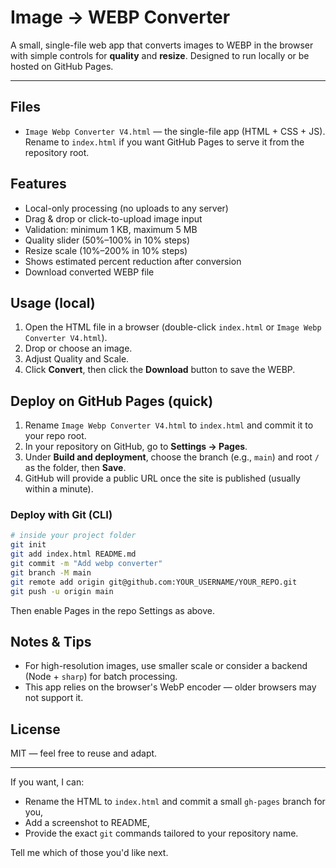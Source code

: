 # Image → WEBP Converter

A small, single-file web app that converts images to WEBP in the browser with simple controls for **quality** and **resize**. Designed to run locally or be hosted on GitHub Pages.

---

## Files

* `Image Webp Converter V4.html` — the single-file app (HTML + CSS + JS). Rename to `index.html` if you want GitHub Pages to serve it from the repository root.

## Features

* Local-only processing (no uploads to any server)
* Drag & drop or click-to-upload image input
* Validation: minimum 1 KB, maximum 5 MB
* Quality slider (50%–100% in 10% steps)
* Resize scale (10%–200% in 10% steps)
* Shows estimated percent reduction after conversion
* Download converted WEBP file

## Usage (local)

1. Open the HTML file in a browser (double-click `index.html` or `Image Webp Converter V4.html`).
2. Drop or choose an image.
3. Adjust Quality and Scale.
4. Click **Convert**, then click the **Download** button to save the WEBP.

## Deploy on GitHub Pages (quick)

1. Rename `Image Webp Converter V4.html` to `index.html` and commit it to your repo root.
2. In your repository on GitHub, go to **Settings → Pages**.
3. Under **Build and deployment**, choose the branch (e.g., `main`) and root `/` as the folder, then **Save**.
4. GitHub will provide a public URL once the site is published (usually within a minute).

### Deploy with Git (CLI)

```bash
# inside your project folder
git init
git add index.html README.md
git commit -m "Add webp converter"
git branch -M main
git remote add origin git@github.com:YOUR_USERNAME/YOUR_REPO.git
git push -u origin main
```

Then enable Pages in the repo Settings as above.

## Notes & Tips

* For high-resolution images, use smaller scale or consider a backend (Node + `sharp`) for batch processing.
* This app relies on the browser's WebP encoder — older browsers may not support it.

## License

MIT — feel free to reuse and adapt.

---

If you want, I can:

* Rename the HTML to `index.html` and commit a small `gh-pages` branch for you,
* Add a screenshot to README,
* Provide the exact `git` commands tailored to your repository name.

Tell me which of those you'd like next.
